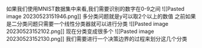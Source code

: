 如果我们使用MNIST数据集中来看,我们需要识别的数字在0-9之间
![[Pasted image 20230523151946.png]]
多分类问题就是y可以取2个以上的数值
之前如果是二分类问题只需要一个线性分类器就可以进行分类
![[Pasted image 20230523152102.png]]
现在分类变成很多个
![[Pasted image 20230523152130.png]]
我们需要进行一个决策边界的过程来划分这几个分类
